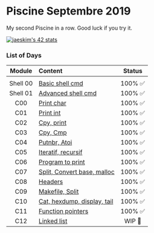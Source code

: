 # Piscine Septembre 2019

My second Piscine in a row. Good luck if you try it.

[![jaeskim's 42 stats](https://badge42.herokuapp.com/api/stats/alesanto?cursus=C%20Piscine)](https://github.com/JaeSeoKim/badge42)

### List of Days

|Module	        |Content		                 		    		                            |Status				      		|
|:-:	          |:--		                        		                		    		    |:-:           					|
|		            |									                                                  |       	              |
|Shell 00   		|[Basic shell cmd](./Shell00)			                                 	|100% :white_check_mark:|
|Shell 01	    	|[Advanced shell cmd](./Shell01)	      		                        |100% :white_check_mark:|
|C00	        	|[Print char](./C00)                                          	  	|100% :white_check_mark:|
|C01          	|[Print int](./C01)						                                   		|100% :white_check_mark:|
|C02          	|[Cpy, print](./C02)	                                              |100% :white_check_mark:|
|C03          	|[Cpy, Cmp](./C03)                		                      				|100% :white_check_mark:|
|C04          	|[Putnbr, Atoi](./C04)					                                    |100% :white_check_mark:|
|C05          	|[Iteratif, recursif](./C05)	  	                                  |100% :white_check_mark:|
|C06          	|[Program to print](./C06)		                              				|100% :white_check_mark:|
|C07          	|[Split, Convert base, malloc](./C07)                   						|100% :white_check_mark:|
|C08          	|[Headers](./C08)	                                        					|100% :white_check_mark:|
|C09          	|[Makefile, Split](./C09)                               						|100% :white_check_mark:|
|C10	          |[Cat, hexdump, display, tail](./C10)                   						|100% :white_check_mark:|
|C11          	|[Function pointers](./C11)                         						|100% :white_check_mark:|
|C12          	|[Linked list](./C11)                         						          |WIP 🔄                 |
